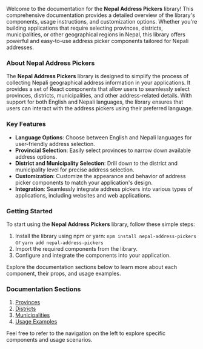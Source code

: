 
Welcome to the documentation for the **Nepal Address Pickers** library! This comprehensive documentation provides a detailed overview of the library's components, usage instructions, and customization options. Whether you're building applications that require selecting provinces, districts, municipalities, or other geographical regions in Nepal, this library offers powerful and easy-to-use address picker components tailored for Nepali addresses.

### About Nepal Address Pickers

The **Nepal Address Pickers** library is designed to simplify the process of collecting Nepali geographical address information in your applications. It provides a set of React components that allow users to seamlessly select provinces, districts, municipalities, and other address-related details. With support for both English and Nepali languages, the library ensures that users can interact with the address pickers using their preferred language.

### Key Features

- **Language Options**: Choose between English and Nepali languages for user-friendly address selection.
- **Provincial Selection**: Easily select provinces to narrow down available address options.
- **District and Municipality Selection**: Drill down to the district and municipality level for precise address selection.
- **Customization**: Customize the appearance and behavior of address picker components to match your application's design.
- **Integration**: Seamlessly integrate address pickers into various types of applications, including websites and web applications.

### Getting Started

To start using the **Nepal Address Pickers** library, follow these simple steps:

1. Install the library using npm or yarn: `npm install nepal-address-pickers` or `yarn add nepal-address-pickers`
2. Import the required components from the library.
3. Configure and integrate the components into your application.

Explore the documentation sections below to learn more about each component, their props, and usage examples.

### Documentation Sections

1. [Provinces](#provinces)
2. [Districts](#districts)
3. [Municipalities](#municipalities)
4. [Usage Examples](#usage-examples)

Feel free to refer to the navigation on the left to explore specific components and usage scenarios.
